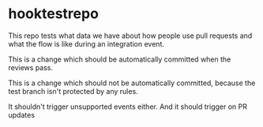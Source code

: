 # hooktestrepo

This repo tests what data we have about how people use pull requests and what the flow is like during an integration event.

This is a change which should be automatically committed when the reviews pass.

This is a change which should not be automatically committed, because the test branch isn't protected by any rules.

It shouldn't trigger unsupported events either. And it should trigger on PR updates


